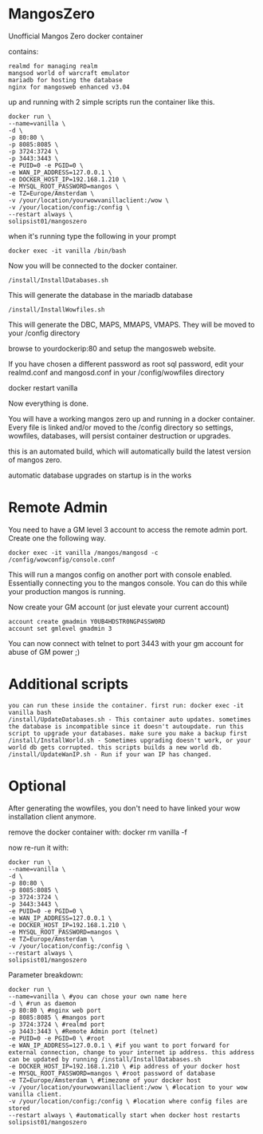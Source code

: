# MangosZero

Unofficial Mangos Zero docker container

contains:
```
realmd for managing realm
mangsod world of warcraft emulator
mariadb for hosting the database
nginx for mangosweb enhanced v3.04
```

up and running with 2 simple scripts
run the container like this.

```
docker run \
--name=vanilla \
-d \
-p 80:80 \
-p 8085:8085 \
-p 3724:3724 \
-p 3443:3443 \
-e PUID=0 -e PGID=0 \
-e WAN_IP_ADDRESS=127.0.0.1 \
-e DOCKER_HOST_IP=192.168.1.210 \
-e MYSQL_ROOT_PASSWORD=mangos \
-e TZ=Europe/Amsterdam \
-v /your/location/yourwowvanillaclient:/wow \
-v /your/location/config:/config \
--restart always \
solipsist01/mangoszero
```
when it's running type the following in your prompt
```
docker exec -it vanilla /bin/bash
```
Now you will be connected to the docker container.
```
/install/InstallDatabases.sh
```
This will generate the database in the mariadb database

```
/install/InstallWowfiles.sh
```
This will generate the DBC, MAPS, MMAPS, VMAPS.
They will be moved to your /config directory

browse to yourdockerip:80 and setup the mangosweb website.

If you have chosen a different password as root sql password, edit your realmd.conf and mangosd.conf in your /config/wowfiles directory

docker restart vanilla

Now everything is done.

You will have a working mangos zero up and running in a docker container.
Every file is linked and/or moved to the /config directory so settings, wowfiles, databases, will persist container destruction or upgrades.

this is an automated build, which will automatically build the latest version of mangos zero.

automatic database upgrades on startup is in the works

# Remote Admin
You need to have a GM level 3 account to access the remote admin port.
Create one the following way.

```
docker exec -it vanilla /mangos/mangosd -c /config/wowconfig/console.conf
```

This will run a mangos config on another port with console enabled.
Essentially connecting you to the mangos console.
You can do this while your production mangos is running. 

Now create your GM account (or just elevate your current account)

```
account create gmadmin Y0UB4HDSTR0NGP4SSW0RD
account set gmlevel gmadmin 3
```

You can now connect with telnet to port 3443 with your gm account for abuse of GM power ;)

# Additional scripts

```
you can run these inside the container. first run: docker exec -it vanilla bash
/install/UpdateDatabases.sh - This container auto updates. sometimes the database is incompatible since it doesn't autoupdate. run this script to upgrade your databases. make sure you make a backup first
/install/InstallWorld.sh - Sometimes upgrading doesn't work, or your world db gets corrupted. this scripts builds a new world db.
/install/UpdateWanIP.sh - Run if your wan IP has changed.
```

# Optional

After generating the wowfiles, you don't need to have linked your wow installation client anymore.

remove the docker container with:
docker rm vanilla -f

now re-run it with:
```
docker run \
--name=vanilla \
-d \
-p 80:80 \
-p 8085:8085 \
-p 3724:3724 \
-p 3443:3443 \
-e PUID=0 -e PGID=0 \
-e WAN_IP_ADDRESS=127.0.0.1 \
-e DOCKER_HOST_IP=192.168.1.210 \
-e MYSQL_ROOT_PASSWORD=mangos \
-e TZ=Europe/Amsterdam \
-v /your/location/config:/config \
--restart always \
solipsist01/mangoszero
```
Parameter breakdown:

```
docker run \
--name=vanilla \ #you can chose your own name here
-d \ #run as daemon
-p 80:80 \ #nginx web port
-p 8085:8085 \ #mangos port
-p 3724:3724 \ #realmd port
-p 3443:3443 \ #Remote Admin port (telnet)
-e PUID=0 -e PGID=0 \ #root
-e WAN_IP_ADDRESS=127.0.0.1 \ #if you want to port forward for external connection, change to your internet ip address. this address can be updated by running /install/InstallDatabases.sh
-e DOCKER_HOST_IP=192.168.1.210 \ #ip address of your docker host
-e MYSQL_ROOT_PASSWORD=mangos \ #root password of database
-e TZ=Europe/Amsterdam \ #timezone of your docker host
-v /your/location/yourwowvanillaclient:/wow \ #location to your wow vanilla client.
-v /your/location/config:/config \ #location where config files are stored
--restart always \ #automatically start when docker host restarts
solipsist01/mangoszero
```
